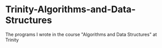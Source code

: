 # Trinity-Algorithms-and-Data-Structures
The programs I wrote in the course "Algorithms and Data Structures" at Trinity
